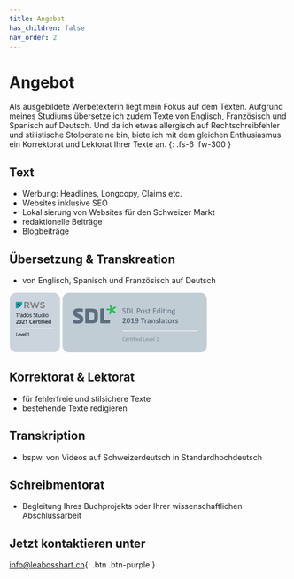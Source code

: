 ```yaml
---
title: Angebot
has_children: false
nav_order: 2
---
```


# Angebot

Als ausgebildete Werbetexterin liegt mein Fokus auf dem Texten. Aufgrund meines Studiums übersetze ich zudem Texte von Englisch, Französisch und Spanisch auf Deutsch. Und da ich etwas allergisch auf Rechtschreibfehler und stilistische Stolpersteine bin, biete ich mit dem gleichen Enthusiasmus ein Korrektorat und Lektorat Ihrer Texte an.
{: .fs-6 .fw-300 }

## Text

- Werbung: Headlines, Longcopy, Claims etc.
- Websites inklusive SEO
- Lokalisierung von Websites für den Schweizer Markt
- redaktionelle Beiträge
- Blogbeiträge

## Übersetzung & Transkreation

- von Englisch, Spanisch und Französisch auf Deutsch

![](images/trados-studio-2021-certified-level-1-badge2-rws.png)
![](images/SDL_badges_Postediting_Cert_280X116.jpg)

## Korrektorat & Lektorat

- für fehlerfreie und stilsichere Texte
- bestehende Texte redigieren

## Transkription

- bspw. von Videos auf Schweizerdeutsch in Standardhochdeutsch

## Schreibmentorat

- Begleitung Ihres Buchprojekts oder Ihrer wissenschaftlichen Abschlussarbeit

## Jetzt kontaktieren unter
[info@leabosshart.ch](mailto:info@leabosshart.ch){: .btn .btn-purple }

<!-- Google tag (gtag.js) -->
<script async src="https://www.googletagmanager.com/gtag/js?id=AW-11385788455"></script>
<script>
  window.dataLayer = window.dataLayer || [];
  function gtag(){dataLayer.push(arguments);}
  gtag('js', new Date());

  gtag('config', 'AW-11385788455');
</script>

